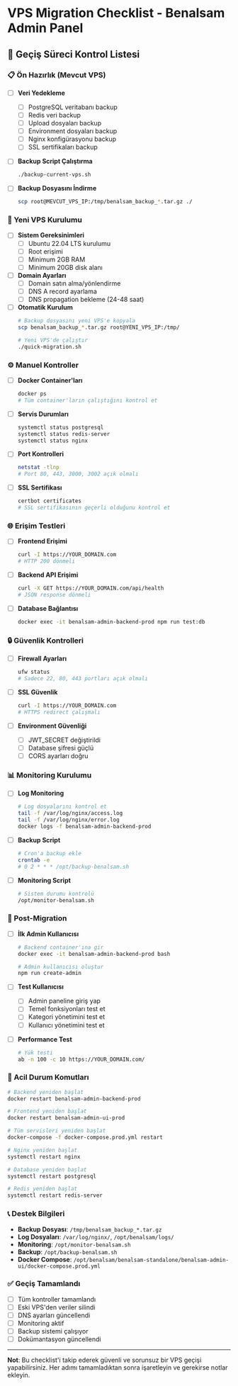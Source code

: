 # VPS Migration Checklist - Benalsam Admin Panel

## 🔄 Geçiş Süreci Kontrol Listesi

### 📋 Ön Hazırlık (Mevcut VPS)

- [ ] **Veri Yedekleme**
  - [ ] PostgreSQL veritabanı backup
  - [ ] Redis veri backup
  - [ ] Upload dosyaları backup
  - [ ] Environment dosyaları backup
  - [ ] Nginx konfigürasyonu backup
  - [ ] SSL sertifikaları backup

- [ ] **Backup Script Çalıştırma**
  ```bash
  ./backup-current-vps.sh
  ```

- [ ] **Backup Dosyasını İndirme**
  ```bash
  scp root@MEVCUT_VPS_IP:/tmp/benalsam_backup_*.tar.gz ./
  ```

### 🚀 Yeni VPS Kurulumu

- [ ] **Sistem Gereksinimleri**
  - [ ] Ubuntu 22.04 LTS kurulumu
  - [ ] Root erişimi
  - [ ] Minimum 2GB RAM
  - [ ] Minimum 20GB disk alanı

- [ ] **Domain Ayarları**
  - [ ] Domain satın alma/yönlendirme
  - [ ] DNS A record ayarlama
  - [ ] DNS propagation bekleme (24-48 saat)

- [ ] **Otomatik Kurulum**
  ```bash
  # Backup dosyasını yeni VPS'e kopyala
  scp benalsam_backup_*.tar.gz root@YENI_VPS_IP:/tmp/
  
  # Yeni VPS'de çalıştır
  ./quick-migration.sh
  ```

### ⚙️ Manuel Kontroller

- [ ] **Docker Container'ları**
  ```bash
  docker ps
  # Tüm container'ların çalıştığını kontrol et
  ```

- [ ] **Servis Durumları**
  ```bash
  systemctl status postgresql
  systemctl status redis-server
  systemctl status nginx
  ```

- [ ] **Port Kontrolleri**
  ```bash
  netstat -tlnp
  # Port 80, 443, 3000, 3002 açık olmalı
  ```

- [ ] **SSL Sertifikası**
  ```bash
  certbot certificates
  # SSL sertifikasının geçerli olduğunu kontrol et
  ```

### 🌐 Erişim Testleri

- [ ] **Frontend Erişimi**
  ```bash
  curl -I https://YOUR_DOMAIN.com
  # HTTP 200 dönmeli
  ```

- [ ] **Backend API Erişimi**
  ```bash
  curl -X GET https://YOUR_DOMAIN.com/api/health
  # JSON response dönmeli
  ```

- [ ] **Database Bağlantısı**
  ```bash
  docker exec -it benalsam-admin-backend-prod npm run test:db
  ```

### 🔒 Güvenlik Kontrolleri

- [ ] **Firewall Ayarları**
  ```bash
  ufw status
  # Sadece 22, 80, 443 portları açık olmalı
  ```

- [ ] **SSL Güvenlik**
  ```bash
  curl -I https://YOUR_DOMAIN.com
  # HTTPS redirect çalışmalı
  ```

- [ ] **Environment Güvenliği**
  - [ ] JWT_SECRET değiştirildi
  - [ ] Database şifresi güçlü
  - [ ] CORS ayarları doğru

### 📊 Monitoring Kurulumu

- [ ] **Log Monitoring**
  ```bash
  # Log dosyalarını kontrol et
  tail -f /var/log/nginx/access.log
  tail -f /var/log/nginx/error.log
  docker logs -f benalsam-admin-backend-prod
  ```

- [ ] **Backup Script**
  ```bash
  # Cron'a backup ekle
  crontab -e
  # 0 2 * * * /opt/backup-benalsam.sh
  ```

- [ ] **Monitoring Script**
  ```bash
  # Sistem durumu kontrolü
  /opt/monitor-benalsam.sh
  ```

### 🔧 Post-Migration

- [ ] **İlk Admin Kullanıcısı**
  ```bash
  # Backend container'ına gir
  docker exec -it benalsam-admin-backend-prod bash
  
  # Admin kullanıcısı oluştur
  npm run create-admin
  ```

- [ ] **Test Kullanıcısı**
  - [ ] Admin paneline giriş yap
  - [ ] Temel fonksiyonları test et
  - [ ] Kategori yönetimini test et
  - [ ] Kullanıcı yönetimini test et

- [ ] **Performance Test**
  ```bash
  # Yük testi
  ab -n 100 -c 10 https://YOUR_DOMAIN.com/
  ```

### 🚨 Acil Durum Komutları

```bash
# Backend yeniden başlat
docker restart benalsam-admin-backend-prod

# Frontend yeniden başlat
docker restart benalsam-admin-ui-prod

# Tüm servisleri yeniden başlat
docker-compose -f docker-compose.prod.yml restart

# Nginx yeniden başlat
systemctl restart nginx

# Database yeniden başlat
systemctl restart postgresql

# Redis yeniden başlat
systemctl restart redis-server
```

### 📞 Destek Bilgileri

- **Backup Dosyası**: `/tmp/benalsam_backup_*.tar.gz`
- **Log Dosyaları**: `/var/log/nginx/`, `/opt/benalsam/logs/`
- **Monitoring**: `/opt/monitor-benalsam.sh`
- **Backup**: `/opt/backup-benalsam.sh`
- **Docker Compose**: `/opt/benalsam/benalsam-standalone/benalsam-admin-ui/docker-compose.prod.yml`

### ✅ Geçiş Tamamlandı

- [ ] Tüm kontroller tamamlandı
- [ ] Eski VPS'den veriler silindi
- [ ] DNS ayarları güncellendi
- [ ] Monitoring aktif
- [ ] Backup sistemi çalışıyor
- [ ] Dokümantasyon güncellendi

---

**Not**: Bu checklist'i takip ederek güvenli ve sorunsuz bir VPS geçişi yapabilirsiniz. Her adımı tamamladıktan sonra işaretleyin ve gerekirse notlar ekleyin. 